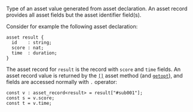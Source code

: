 Type of an asset value generated from asset declaration. An asset record provides all asset fields but the asset identifier field(s).

Consider for example the following asset declaration:
```archetype
asset result {
  id    : string;
  score : nat;
  time  : duration;
}
```

The asset record for `result` is the record with `score` and `time` fields. An asset record value is returned by the [`[]`](/docs/reference/expressions/asset#ak--asset_keya) asset method (and [`getopt`](/docs/reference/expressions/asset#agetoptk--asset_keya)), and fields are accessed normally with `.` operator:
```archetype
const v : asset_record<result> = result["#sub001"];
const s = v.score;
const t = v.time;
```




